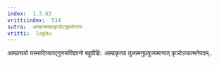 ```yaml
---
index:  1.3.63
vrittiindex:  514
sutra:  आम्प्रत्ययवत्कृञोऽनुप्रयोगस्य
vritti:  laghu 
---
```


आम्प्रत्ययो यस्मादित्यतद्गुणसंविज्ञानो बहुव्रीहिः. आम्प्रकृत्या तुल्यमनुप्रयुज्यमानात् कृञोऽप्यात्मनेपदम्..

